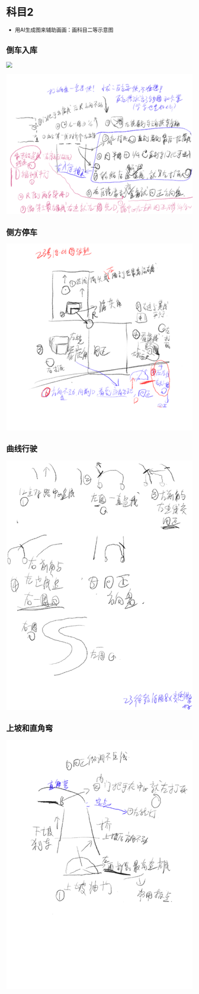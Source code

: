 # 科目2

* 用AI生成图来辅助画画：画科目二等示意图


## 倒车入库

![](./右边入库.jpeg)

![](./左边入库.jpeg)

## 侧方停车

![](./侧方入库.jpeg)

## 曲线行驶

![](./左曲线.jpeg)

## 上坡和直角弯

![](./上坡直角.jpeg)

